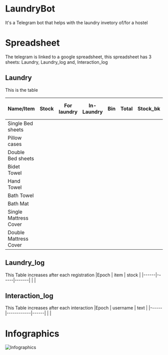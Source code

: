 # LaundryBot
It's a Telegram bot that helps with the laundry invetory of/for a hostel 

# Spreadsheet
The telegram is linked to a google spreadsheet, this spreadsheet has 3 sheets: Laundry, Laundry_log and, Interaction_log

## Laundry 
This is the table

|Name/Item	        | Stock   |	For laundry | In-Laundry  | Bin |	Total |	Stock_bk  |	For laundry_bk  |	In-Laundry_bk | Bin_bk  |	Total_bk  |	For Laundry Today | Bin Today |
|-------------------|---------|-------------|-------------|-----|-------|-----------|-----------------|---------------|---------|-----------|-------------------|-----------|
|Single Bed sheets   |  |
|Pillow cases        |
|Double Bed sheets	  |
|Bidet Towel |
|Hand Towel	 |
|Bath Towel	 |
|Bath Mat	|
|Single Mattress Cover	|
|Double Mattress Cover	|
  
## Laundry_log 
This Table increases after each registration
|Epoch | item |	stock |
|------|------|-------|
|  |

## Interaction_log
This Table increases after each interaction
|Epoch |	username	| text |
|------|------------|------|
|   |

# Infographics
![Infographics](/img/Infographic.jpg)
